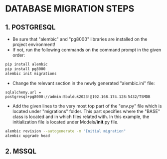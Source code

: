 # DATABASE MIGRATION STEPS
## 1. POSTGRESQL
- Be sure that "alembic" and "pg8000" libraries are installed on the project environment!
- If not, run the following commands on the command prompt in the given order:
```sh
pip install alembic
pip install pg8000
alembic init migrations
```
- Change the relevant section in the newly generated "alembic.ini" file:
```
sqlalchemy.url = postgresql+pg8000://admin:Sbulduk2023!@192.168.174.128:5432/TSMDB
```
- Add the given lines to the very most top part of the "env.py" file which is located under "migrations" folder. This part specifies where the "BASE" class is located and in which files related with. In this example, the initialization file is located under Models/__init__.py file.
```sh
alembic revision --autogenerate -m "Initial migration"
alembic upgrade head
```
## 2. MSSQL